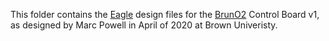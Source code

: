 This folder contains the [Eagle](https://www.autodesk.com/products/eagle/overview) design files for the [BrunO2](https://sites.brown.edu/bruno2/) Control Board v1, as designed by Marc Powell in April of 2020 at Brown Univeristy.

